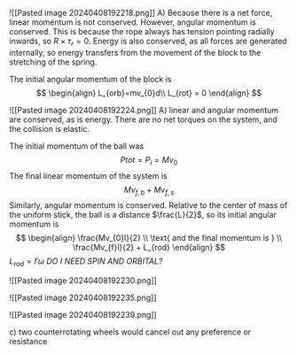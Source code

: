 ![[Pasted image 20240408192218.png]]
A) Because there is a net force, linear momentum is not conserved. However, angular momentum is conserved. This is because the rope always has tension pointing radially inwards, so $R\times \tau_{r}=0$. 
Energy is also conserved, as all forces are generated internally, so energy transfers from the movement of the block to the stretching of the spring. 

The initial angular momentum of the block is
$$
\begin{align}
L_{orb}=mv_{0}d\\
L_{rot} = 0
\end{align}
$$


![[Pasted image 20240408192224.png]]
A) linear and angular momentum are conserved, as is energy. There are no net torques on the system, and the collision is elastic. 

The initial momentum of the ball was
$$
P{tot} =P_{i}=Mv_{0}
$$
The final linear momentum of the system is 
$$
Mv_{f,b}+Mv_{f,s}
$$
Similarly, angular momentum is conserved. Relative to the center of mass of the uniform stick, the ball is a distance $\frac{L}{2}$, so its initial angular momentum is 
$$
\begin{align}
\frac{Mv_{0}l}{2} \\
\text{ and the final momentum is } \\
\frac{Mv_{f}l}{2} + L_{rod}
\end{align}
$$
$L_{rod}=I' \omega$ *DO I NEED SPIN AND ORBITAL?*

![[Pasted image 20240408192230.png]]



![[Pasted image 20240408192235.png]]



![[Pasted image 20240408192239.png]]


c) two counterrotating wheels would cancel out any preference or resistance 